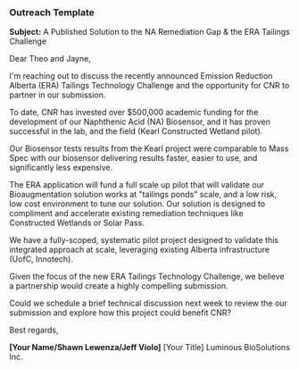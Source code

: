 ### **Outreach Template**

**Subject:** A Published Solution to the NA Remediation Gap & the ERA Tailings Challenge

Dear Theo and Jayne,

I'm reaching out to discuss the recently announced Emission Reduction Alberta (ERA) Tailings Technology Challenge and the opportunity for CNR to partner in our submission. 

To date, CNR has invested over $500,000 academic funding for the development of our Naphthenic Acid (NA) Biosensor, and it has proven successful in the lab, and the field (Kearl Constructed Wetland pilot). 

Our Biosensor tests results from the Kearl project were comparable to Mass Spec with our biosensor delivering results faster, easier to use, and significantly less expensive. 

The ERA application will fund a full scale up pilot that will validate our Bioaugmentation solution  works at "tailings ponds" scale, and a low risk, low cost environment to tune our solution.  Our solution is designed to compliment and accelerate existing remediation techniques like Constructed Wetlands or Solar Pass.   

We have a fully-scoped, systematic pilot project designed to validate this integrated approach at scale, leveraging existing Alberta infrastructure (UofC, Innotech).

Given the focus of the new ERA Tailings Technology Challenge, we believe a partnership would create a highly compelling submission. 

Could we schedule a brief technical discussion next week to review the our submission and explore how this project could benefit CNR?

Best regards,

**[Your Name/Shawn Lewenza/Jeff Violo]** [Your Title] Luminous BioSolutions Inc.